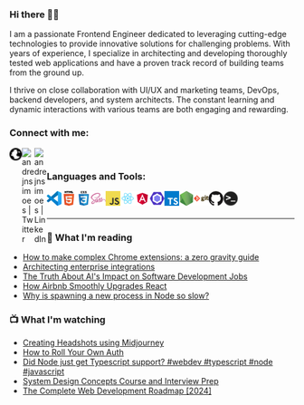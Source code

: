 ### Hi there 🙂👋
I am a passionate Frontend Engineer dedicated to leveraging cutting-edge technologies to provide innovative solutions for challenging problems. With years of experience, I specialize in architecting and developing thoroughly tested web applications and have a proven track record of building teams from the ground up.

I thrive on close collaboration with UI/UX and marketing teams, DevOps, backend developers, and system architects. The constant learning and dynamic interactions with various teams are both engaging and rewarding.

### Connect with me:

[<img align="left" alt="teklinks.andrejnsimoes.com" width="22px" src="https://raw.githubusercontent.com/iconic/open-iconic/master/svg/globe.svg" />][website]
[<img align="left" alt="andrejnsimoes | Twitter" width="22px" src="https://cdn.jsdelivr.net/npm/simple-icons@v3/icons/twitter.svg" />][twitter]
[<img align="left" alt="andrejnsimoes | LinkedIn" width="22px" src="https://cdn.jsdelivr.net/npm/simple-icons@v3/icons/linkedin.svg" />][linkedin]

<br />

### Languages and Tools:

<img align="left" alt="Visual Studio Code" width="26px" src="https://raw.githubusercontent.com/github/explore/80688e429a7d4ef2fca1e82350fe8e3517d3494d/topics/visual-studio-code/visual-studio-code.png" />
<img align="left" alt="HTML5" width="26px" src="https://raw.githubusercontent.com/github/explore/80688e429a7d4ef2fca1e82350fe8e3517d3494d/topics/html/html.png" />
<img align="left" alt="CSS3" width="26px" src="https://raw.githubusercontent.com/github/explore/80688e429a7d4ef2fca1e82350fe8e3517d3494d/topics/css/css.png" />
<img align="left" alt="Sass" width="26px" src="https://raw.githubusercontent.com/github/explore/80688e429a7d4ef2fca1e82350fe8e3517d3494d/topics/sass/sass.png" />
<img align="left" alt="JavaScript" width="26px" src="https://raw.githubusercontent.com/github/explore/80688e429a7d4ef2fca1e82350fe8e3517d3494d/topics/javascript/javascript.png" />
<img align="left" alt="React" width="26px" src="https://raw.githubusercontent.com/github/explore/80688e429a7d4ef2fca1e82350fe8e3517d3494d/topics/react/react.png" />
<img align="left" alt="Angular" width="26px" src="https://raw.githubusercontent.com/github/explore/80688e429a7d4ef2fca1e82350fe8e3517d3494d/topics/angular/angular.png" />
<img align="left" alt="eslint" width="26px" src="https://raw.githubusercontent.com/github/explore/80688e429a7d4ef2fca1e82350fe8e3517d3494d/topics/eslint/eslint.png" />
<img align="left" alt="typescript" width="26px" src="https://raw.githubusercontent.com/github/explore/80688e429a7d4ef2fca1e82350fe8e3517d3494d/topics/typescript/typescript.png" />
<img align="left" alt="Node.js" width="26px" src="https://raw.githubusercontent.com/github/explore/80688e429a7d4ef2fca1e82350fe8e3517d3494d/topics/nodejs/nodejs.png" />
<img align="left" alt="Git" width="26px" src="https://raw.githubusercontent.com/github/explore/80688e429a7d4ef2fca1e82350fe8e3517d3494d/topics/git/git.png" />
<img align="left" alt="GitHub" width="26px" src="https://raw.githubusercontent.com/github/explore/78df643247d429f6cc873026c0622819ad797942/topics/github/github.png" />
<img align="left" alt="Terminal" width="26px" src="https://raw.githubusercontent.com/github/explore/80688e429a7d4ef2fca1e82350fe8e3517d3494d/topics/terminal/terminal.png" />

<br />
<br />

---

### 📕 What I'm reading

<!-- BLOG-POST-LIST:START -->
- [How to make complex Chrome extensions: a zero gravity guide](https://teklinks.andrejnsimoes.com/2024/07/how-to-make-complex-chrome-extensions.html)
- [Architecting enterprise integrations](https://teklinks.andrejnsimoes.com/2024/07/architecting-enterprise-integrations.html)
- [The Truth About AI&#39;s Impact on Software Development Jobs](https://teklinks.andrejnsimoes.com/2024/07/the-truth-about-ais-impact-on-software.html)
- [How Airbnb Smoothly Upgrades React](https://teklinks.andrejnsimoes.com/2024/07/how-airbnb-smoothly-upgrades-react.html)
- [Why is spawning a new process in Node so slow?](https://teklinks.andrejnsimoes.com/2024/07/why-is-spawning-new-process-in-node-so.html)
<!-- BLOG-POST-LIST:END -->

### 📺 What I'm watching

<!-- YOUTUBE:START -->
- [Creating Headshots using Midjourney](https://www.youtube.com/watch?v=Q9S-td8YJlU)
- [How to Roll Your Own Auth](https://www.youtube.com/watch?v=CcrgG5MjGOk)
- [Did Node just get Typescript support? #webdev #typescript #node #javascript](https://www.youtube.com/watch?v=xkw0_wGriv0)
- [System Design Concepts Course and Interview Prep](https://www.youtube.com/watch?v=F2FmTdLtb_4)
- [The Complete Web Development Roadmap [2024]](https://www.youtube.com/watch?v=GxmfcnU3feo)
<!-- YOUTUBE:END -->


[website]: https://teklinks.andrejnsimoes.com
[twitter]: https://twitter.com/andrejnsimoes
[linkedin]: https://linkedin.com/in/andrejnsimoes
